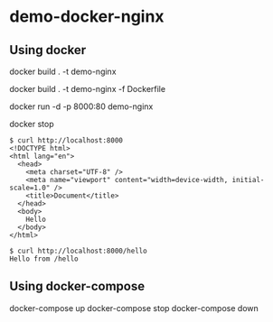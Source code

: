 # demo-docker-nginx

## Using docker

docker build . -t demo-nginx

docker build . -t demo-nginx -f Dockerfile

docker run -d -p 8000:80 demo-nginx

docker stop <container-id>

```
$ curl http://localhost:8000
<!DOCTYPE html>
<html lang="en">
  <head>
    <meta charset="UTF-8" />
    <meta name="viewport" content="width=device-width, initial-scale=1.0" />
    <title>Document</title>
  </head>
  <body>
    Hello
  </body>
</html>
```

```
$ curl http://localhost:8000/hello
Hello from /hello
```

## Using docker-compose

docker-compose up
docker-compose stop
docker-compose down
